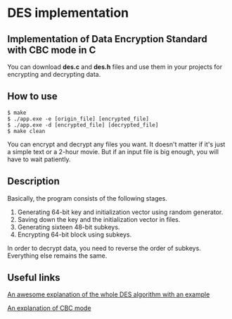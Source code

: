 # DES implementation

## Implementation of Data Encryption Standard with CBC mode in C

You can download **des.c** and **des.h** files and use them in your projects for 
encrypting and decrypting data.

## How to use

```console
$ make
$ ./app.exe -e [origin_file] [encrypted_file]
$ ./app.exe -d [encrypted_file] [decrypted_file]
$ make clean
```

You can encrypt and decrypt any files you want.
It doesn't matter if it's just a simple text or a 2-hour movie.
But if an input file is big enough, you will have to wait patiently.

## Description

Basically, the program consists of the following stages.
1. Generating 64-bit key and initialization vector using random generator.
2. Saving down the key and the initialization vector in files.
3. Generating sixteen 48-bit subkeys.
4. Encrypting 64-bit block using subkeys.

In order to decrypt data, you need to reverse the order of subkeys. 
Everything else remains the same.

## Useful links

[An awesome explanation of the whole DES algorithm with an example](https://page.math.tu-berlin.de/~kant/teaching/hess/krypto-ws2006/des.htm#:~:text=For%20example%2C%20if%20we%20take,the%20original%20plaintext%20%228787878787878787%22)

[An explanation of CBC mode](https://en.wikipedia.org/wiki/Block_cipher_mode_of_operation)
